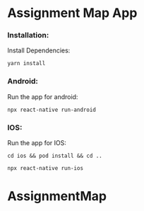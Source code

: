# Assignment Map App

### Installation:

Install Dependencies:

```
yarn install
```
### Android:
Run the app for android:

```
npx react-native run-android

```

### IOS:
Run the app for IOS:

```
cd ios && pod install && cd .. 

```

```
npx react-native run-ios

```

# AssignmentMap
